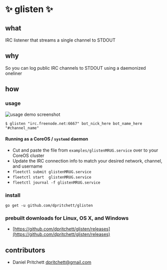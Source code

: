 # ✨ glisten ✨

## what

IRC listener that streams a single channel to STDOUT

## why

So you can log public IRC channels to STDOUT using a daemonized oneliner

## how

### usage
![usage demo screenshot](http://i.imgur.com/rcJhBWp.png)

`$ glisten "irc.freenode.net:6667" bot_nick_here bot_name_here "#channel_name"`

#### Running as a CoreOS / `systemd` daemon

- Cut and paste the file from `examples/glistenMRUG.service` over to your CoreOS cluster
- Update the IRC connection info to match your desired network, channel, and username
- `fleetctl submit glistenMRUG.service`
- `fleetctl start  glistenMRUG.service`
- `fleetctl journal -f glistenMRUG.service`

### install

`go get -u github.com/dpritchett/glisten`

### prebuilt downloads for Linux, OS X, and Windows

* [https://github.com/dpritchett/glisten/releases](https://github.com/dpritchett/glisten/releases)

## contributors

* Daniel Pritchett <dpritchett@gmail.com>
